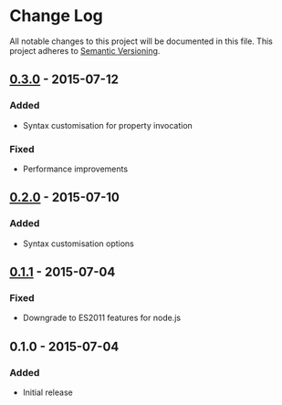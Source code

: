 # Change Log
All notable changes to this project will be documented in this file.
This project adheres to [Semantic Versioning](http://semver.org/).

## [0.3.0] - 2015-07-12
### Added
- Syntax customisation for property invocation
### Fixed
- Performance improvements

## [0.2.0] - 2015-07-10
### Added
- Syntax customisation options

## [0.1.1] - 2015-07-04
### Fixed
- Downgrade to ES2011 features for node.js

## 0.1.0 - 2015-07-04
### Added
- Initial release

[0.3.0]: https://github.com/daleeidd/postcss-define-property/compare/v0.2.0...v0.3.0
[0.2.0]: https://github.com/daleeidd/postcss-define-property/compare/v0.1.1...v0.2.0
[0.1.1]: https://github.com/daleeidd/postcss-define-property/compare/v0.1.0...v0.1.1